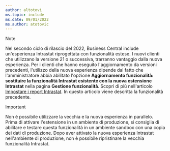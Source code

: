 ```yaml
---
author: altotovi
ms.topic: include
ms.date: 09/01/2022
ms.author: atotovic
---
```

> [!NOTE]
> Nel secondo ciclo di rilascio del 2022, Business Central include un'esperienza Intrastat riprogettata con funzionalità estese. I nuovi clienti che utilizzano la versione 21 o successiva, trarranno vantaggio dalla nuova esperienza. Per i clienti che hanno eseguito l'aggiornamento da versioni precedenti, l'utilizzo della nuova esperienza dipende dal fatto che l'amministratore abbia abilitato l'opzione **Aggiornamento funzionalità: sostituire la funzionalità Intrastat esistente con la nuova estensione Intrastat** nella pagina **Gestione funzionalità**. Scopri di più nell'articolo [Impostare i report Intrastat](../finance-how-setup-report-intrastat.md). In questo articolo viene descritta la funzionalità precedente.

> [!IMPORTANT]
> Non è possibile utilizzare la vecchia e la nuova esperienza in parallelo. Prima di attivare l'estensione in un ambiente di produzione, si consiglia di abilitare e testare questa funzionalità in un ambiente sandbox con una copia dei dati di produzione. Dopo aver attivato la nuova esperienza Intrastat nell'ambiente di produzione, non è possibile ripristinare la vecchia funzionalità Intrastat.